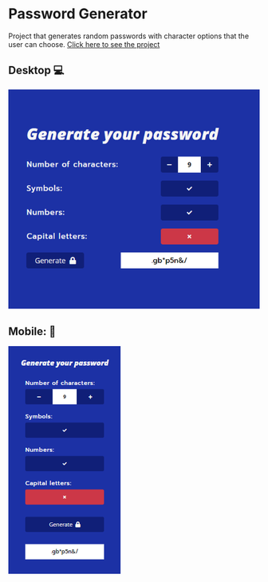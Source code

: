 # Password Generator

Project that generates random passwords with character options that the user can choose. [Click here to see the project](http://https://random-password-generator-click.netlify.app/ "click here to see the project")


## Desktop 💻

![](images/Desktop.png)

## Mobile: 📱

![](images/Mobile.png)
